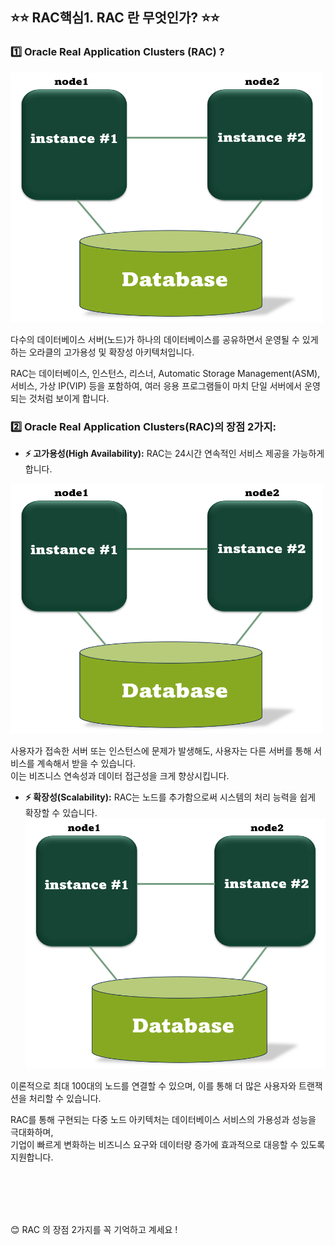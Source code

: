 ## ⭐⭐ RAC핵심1. RAC 란 무엇인가?  ⭐⭐

### 1️⃣ Oracle Real Application Clusters (RAC) ?

<img src="https://github.com/oracleyu01/rac_class/blob/main/rac%EA%B7%B8%EB%A6%BC.png" width="500" height="400">

다수의 데이터베이스 서버(노드)가 하나의 데이터베이스를 공유하면서 운영될 수 있게 하는 오라클의 고가용성 및 확장성 아키텍처입니다.

RAC는 데이터베이스, 인스턴스, 리스너, Automatic Storage Management(ASM), 서비스, 가상 IP(VIP) 등을 포함하여, 
여러 응용 프로그램들이 마치 단일 서버에서 운영되는 것처럼 보이게 합니다.

### 2️⃣ Oracle Real Application Clusters(RAC)의 장점 2가지:

- **⚡ 고가용성(High Availability):**  RAC는 24시간 연속적인 서비스 제공을 가능하게 합니다.
<img src="https://github.com/oracleyu01/rac_class/blob/main/rac%EA%B7%B8%EB%A6%BC.png" width="500" height="400">

사용자가 접속한 서버 또는 인스턴스에 문제가 발생해도, 사용자는 다른 서버를 통해 서비스를 계속해서 받을 수 있습니다.  
이는 비즈니스 연속성과 데이터 접근성을 크게 향상시킵니다.

- **⚡ 확장성(Scalability):** RAC는 노드를 추가함으로써 시스템의 처리 능력을 쉽게 확장할 수 있습니다. <img src="https://github.com/oracleyu01/rac_class/blob/main/rac%EA%B7%B8%EB%A6%BC.png" width="500" height="400">

이론적으로 최대 100대의 노드를 연결할 수 있으며, 이를 통해 더 많은 사용자와 트랜잭션을 처리할 수 있습니다.

RAC를 통해 구현되는 다중 노드 아키텍처는 데이터베이스 서비스의 가용성과 성능을 극대화하며,   
기업이 빠르게 변화하는 비즈니스 요구와 데이터량 증가에 효과적으로 대응할 수 있도록 지원합니다.  

 &nbsp;  
  &nbsp;  
   &nbsp;  
    &nbsp;  
 

😊 RAC 의 장점 2가지를 꼭 기억하고 계세요 !
